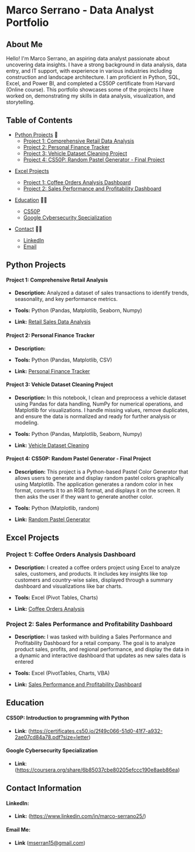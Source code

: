 # Marco Serrano - Data Analyst Portfolio

## About Me
Hello! I'm Marco Serrano, an aspiring data analyst passionate about uncovering data insights. I have a strong background in data analysis, data entry, and IT support, with experience in various industries including construction and landscape architecture. I am proficient in Python, SQL, Excel, and Power BI, and completed a CS50P certificate from Harvard (Online course). This portfolio showcases some of the projects I have worked on, demonstrating my skills in data analysis, visualization, and storytelling.

## Table of Contents
- [Python Projects](#python-projects) 🐍
  - [Project 1: Comprehensive Retail Data Analysis](#project-1-comprehensive-retail-analysis)
  - [Project 2: Personal Finance Tracker](#project-2-personal-finance-tracker)
  - [Project 3: Vehicle Dataset Cleaning Project](#project-3-vehicle-dataset-cleaning-project)
  - [Project 4: CS50P: Random Pastel Generator - Final Project](#project-4-cs50p-random-pastel-generator---final-project)

<!-- [SQL Projects](#sql-projects)
  - [Project 1: Employee Database Management](#project-1-employee-database-management)
  - [Project 2: Sales Performance Analysis](#project-2-sales-performance-analysis)
- [Power BI Projects](#power-bi-projects)
  - [Project 1: Financial Dashboard](#project-1-financial-dashboard)
  - [Project 2: Marketing Analytics Dashboard](#project-2-marketing-analytics-dashboard) -->
- [Excel Projects](#excel-projects) 
  - [Project 1: Coffee Orders Analysis Dashboard](#project-1-coffee-orders-analysis-dashboard)
  - [Project 2: Sales Performance and Profitability Dashboard](#project-2-sales-performance-and-profitability-dashboard)
    
- [Education](#education) 🧑‍🎓
  - [CS50P](#cs50p-introduction-to-programming-with-python)
  - [Google Cybersecurity Specialization](#google-cybersecurity-specialization)
    
- [Contact](#contact-information) 👋🏼
  - [LinkedIn](#linkedin)
  - [Email](#email-me)

## Python Projects ## 

#### Project 1: Comprehensive Retail Analysis
- **Description:** Analyzed a dataset of sales transactions to identify trends, seasonality, and key performance metrics.
  
- **Tools:** Python (Pandas, Matplotlib, Seaborn, Numpy)
- **Link:** [Retail Sales Data Analysis](https://github.com/marcoserrano21/comprehensive-retail-analysis)

#### Project 2: Personal Finance Tracker
- **Description:**
  
- **Tools:** Python (Pandas, Matplotlib, CSV)
- **Link:** [Personal Finance Tracker](link-to-project)

#### Project 3: Vehicle Dataset Cleaning Project
- **Description:** In this notebook, I clean and preprocess a vehicle dataset using Pandas for data handling, NumPy for numerical operations, and Matplotlib for visualizations. I handle missing values, remove duplicates, and ensure the data is normalized and ready for further analysis or modeling.

- **Tools:** Python (Pandas, Matplotlib, Seaborn, Numpy)
- **Link:** [Vehicle Dataset Cleaning](https://github.com/marcoserrano21/vehicle_dataset_cleaning_project/tree/main)

#### Project 4: CS50P: Random Pastel Generator - Final Project
- **Description:** This project is a Python-based Pastel Color Generator that allows users to generate and display random pastel colors graphically using Matplotlib. The application generates a random color in hex format, converts it to an RGB format, and displays it on the screen. It then asks the user if they want to generate another color.
  
- **Tools:** Python (Matplotlib, random) 
- **Link:** [Random Pastel Generator](https://github.com/marcoserrano21/random_pastel)

<!-- ## SQL Projects

### Project 1: Employee Database Management
- **Description:** Designed and queried an employee database to manage employee records and performance metrics.
- **Tools:** SQL (PostgreSQL)
- **Link:** [Employee Database Management](link-to-project)

### Project 2: Sales Performance Analysis
- **Description:** Conducted analysis on sales performance using complex SQL queries to generate insights on regional and product performance.
- **Tools:** SQL (PostgreSQL)
- **Link:** [Sales Performance Analysis](link-to-project)

## Power BI Projects

### Project 1: Financial Dashboard
- **Description:** Developed a financial dashboard to track key financial metrics and visualize trends over time.
- **Tools:** Power BI
- **Link:** [Financial Dashboard](link-to-project)

### Project 2: Marketing Analytics Dashboard
- **Description:** Created an interactive dashboard to analyze the effectiveness of marketing campaigns.
- **Tools:** Power BI
- **Link:** [Marketing Analytics Dashboard](link-to-project) -->

## Excel Projects 

### Project 1: Coffee Orders Analysis Dashboard
- **Description:** I created a coffee orders project using Excel to analyze sales, customers, and products. It includes key insights like top customers and country-wise sales, displayed through a summary dashboard and visualizations like bar charts.
  
- **Tools:** Excel (Pivot Tables, Charts)
  
- **Link:** [Coffee Orders Analysis](https://github.com/marcoserrano21/coffee-orders-analysis)

### Project 2: Sales Performance and Profitability Dashboard
- **Description:** I was tasked with building a Sales Performance and Profitability Dashboard for a retail company. The goal is to analyze product sales, profits, and regional performance, and display the data in a dynamic and interactive dashboard that updates as new sales data is entered
  
- **Tools:** Excel (PivotTables, Charts, VBA)
  
- **Link:** [Sales Performance and Profitability Dashboard](https://github.com/marcoserrano21/sales-performance-and-profitability-dashboard)

## Education ##
#### CS50P: Introduction to programming with Python
- **Link**: (https://certificates.cs50.io/2f49c066-51d0-41f7-a932-2ae07cd84a78.pdf?size=letter)

#### Google Cybersecurity Specialization
- **Link**: (https://coursera.org/share/6b85037cbe80205efccc190e8aeb86ea)

## Contact Information ##
#### LinkedIn: 
- **Link:** (https://www.linkedin.com/in/marco-serrano25/)

#### Email Me: 
- **Link** (mserran15@gmail.com)
